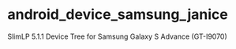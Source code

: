android_device_samsung_janice
=============================

SlimLP 5.1.1 Device Tree for Samsung Galaxy S Advance (GT-I9070)
